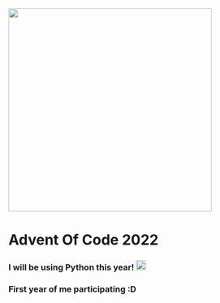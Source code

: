 <img width=400 src="https://user-images.githubusercontent.com/64918822/205135947-91edbe6e-4a72-41c4-92dd-6adfad39e08a.jpg">


# Advent Of Code 2022

### I will be using Python this year! <img width=20 src="https://user-images.githubusercontent.com/64918822/205130171-6aa153fe-f2e6-4703-8368-5d10771dfed8.png">


### First year of me participating :D
